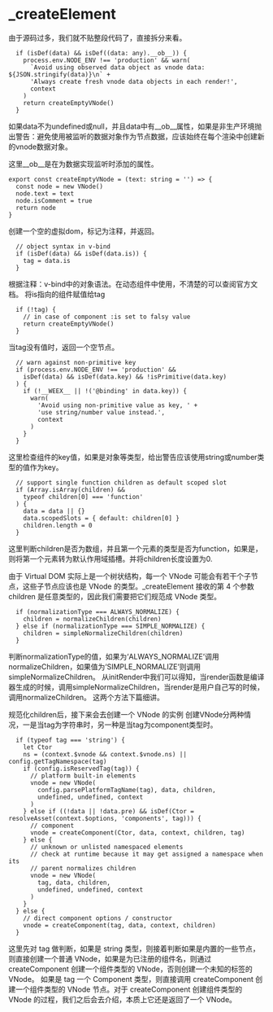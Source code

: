 # _createElement

由于源码过多，我们就不贴整段代码了，直接拆分来看。

```
  if (isDef(data) && isDef((data: any).__ob__)) {
    process.env.NODE_ENV !== 'production' && warn(
      `Avoid using observed data object as vnode data: ${JSON.stringify(data)}\n` +
      'Always create fresh vnode data objects in each render!',
      context
    )
    return createEmptyVNode()
  }
```
如果data不为undefined或null，并且data中有\_\_ob__属性，如果是非生产环境抛出警告：避免使用被监听的数据对象作为节点数据，应该始终在每个渲染中创建新的vnode数据对象。

这里\_\_ob__是在为数据实现监听时添加的属性。

```
export const createEmptyVNode = (text: string = '') => {
  const node = new VNode()
  node.text = text
  node.isComment = true
  return node
}
```
创建一个空的虚拟dom，标记为注释，并返回。

```
  // object syntax in v-bind
  if (isDef(data) && isDef(data.is)) {
    tag = data.is
  }
```
根据注释：v-bind中的对象语法。在动态组件中使用，不清楚的可以查阅官方文档。
将is指向的组件赋值给tag

```
  if (!tag) {
    // in case of component :is set to falsy value
    return createEmptyVNode()
  }
```
当tag没有值时，返回一个空节点。
```
  // warn against non-primitive key
  if (process.env.NODE_ENV !== 'production' &&
    isDef(data) && isDef(data.key) && !isPrimitive(data.key)
  ) {
    if (!__WEEX__ || !('@binding' in data.key)) {
      warn(
        'Avoid using non-primitive value as key, ' +
        'use string/number value instead.',
        context
      )
    }
  }
```
这里检查组件的key值，如果是对象等类型，给出警告应该使用string或number类型的值作为key。
```
  // support single function children as default scoped slot
  if (Array.isArray(children) &&
    typeof children[0] === 'function'
  ) {
    data = data || {}
    data.scopedSlots = { default: children[0] }
    children.length = 0
  }
```
这里判断children是否为数组，并且第一个元素的类型是否为function，如果是，则将第一个元素转为默认作用域插槽。并将children长度设置为0.

由于 Virtual DOM 实际上是一个树状结构，每一个 VNode 可能会有若干个子节点，这些子节点应该也是 VNode 的类型。_createElement 接收的第 4 个参数 children 是任意类型的，因此我们需要把它们规范成 VNode 类型。
```
  if (normalizationType === ALWAYS_NORMALIZE) {
    children = normalizeChildren(children)
  } else if (normalizationType === SIMPLE_NORMALIZE) {
    children = simpleNormalizeChildren(children)
  }
```
判断normalizationType的值，如果为‘ALWAYS_NORMALIZE’调用normalizeChildren，如果值为‘SIMPLE_NORMALIZE’则调用simpleNormalizeChildren。
从initRender中我们可以得知，当render函数是编译器生成的时候，调用simpleNormalizeChildren，当render是用户自己写的时候，调用normalizeChildren。
这两个方法下篇细讲。

规范化children后，接下来会去创建一个 VNode 的实例
创建VNode分两种情况，一是当tag为字符串时，另一种是当tag为component类型时。

```
  if (typeof tag === 'string') {
    let Ctor
    ns = (context.$vnode && context.$vnode.ns) || config.getTagNamespace(tag)
    if (config.isReservedTag(tag)) {
      // platform built-in elements
      vnode = new VNode(
        config.parsePlatformTagName(tag), data, children,
        undefined, undefined, context
      )
    } else if ((!data || !data.pre) && isDef(Ctor = resolveAsset(context.$options, 'components', tag))) {
      // component
      vnode = createComponent(Ctor, data, context, children, tag)
    } else {
      // unknown or unlisted namespaced elements
      // check at runtime because it may get assigned a namespace when its
      // parent normalizes children
      vnode = new VNode(
        tag, data, children,
        undefined, undefined, context
      )
    }
  } else {
    // direct component options / constructor
    vnode = createComponent(tag, data, context, children)
  }
```
这里先对 tag 做判断，如果是 string 类型，则接着判断如果是内置的一些节点，则直接创建一个普通 VNode，如果是为已注册的组件名，则通过 createComponent 创建一个组件类型的 VNode，否则创建一个未知的标签的 VNode。 如果是 tag 一个 Component 类型，则直接调用 createComponent 创建一个组件类型的 VNode 节点。对于 createComponent 创建组件类型的 VNode 的过程，我们之后会去介绍，本质上它还是返回了一个 VNode。

